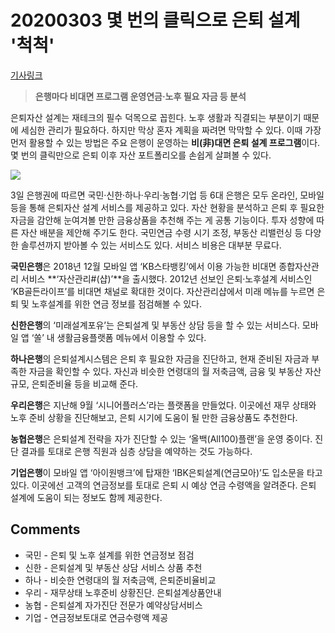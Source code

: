 # 20200303 몇 번의 클릭으로 은퇴 설계 '척척'

[기사링크](<https://news.naver.com/main/read.nhn?mode=LS2D&mid=shm&sid1=101&sid2=259&oid=015&aid=0004300440>)



> **은행마다 비대면 프로그램 운영연금·노후 필요 자금 등 분석**



은퇴자산 설계는 재테크의 필수 덕목으로 꼽힌다. 노후 생활과 직결되는 부분이기 때문에 세심한 관리가 필요하다. 하지만 막상 혼자 계획을 짜려면 막막할 수 있다. 이때 가장 먼저 활용할 수 있는 방법은 주요 은행이 운영하는 **비(非)대면 은퇴 설계 프로그램**이다. 몇 번의 클릭만으로 은퇴 이후 자산 포트폴리오를 손쉽게 살펴볼 수 있다.



![](https://imgnews.pstatic.net/image/015/2020/03/03/0004300440_001_20200303204902084.jpg?type=w647)



  3일 은행권에 따르면 국민·신한·하나·우리·농협·기업 등 6대 은행은 모두 온라인, 모바일 등을 통해 은퇴자산 설계 서비스를 제공하고 있다. 자산 현황을 분석하고 은퇴 후 필요한 자금을 감안해 눈여겨볼 만한 금융상품을 추천해 주는 게 공통 기능이다. 투자 성향에 따른 자산 배분을 제안해 주기도 한다. 국민연금 수령 시기 조정, 부동산 리밸런싱 등 다양한 솔루션까지 받아볼 수 있는 서비스도 있다. 서비스 비용은 대부분 무료다.



**국민은행**은 2018년 12월 모바일 앱 ‘KB스타뱅킹’에서 이용 가능한 비대면 종합자산관리 서비스 **‘자산관리#(샵)’**을 출시했다. 2012년 선보인 은퇴·노후설계 서비스인 ‘KB골든라이프’를 비대면 채널로 확대한 것이다. 자산관리샵에서 미래 메뉴를 누르면 은퇴 및 노후설계를 위한 연금 정보를 점검해볼 수 있다.



**신한은행**의 ‘미래설계포유’는 은퇴설계 및 부동산 상담 등을 할 수 있는 서비스다. 모바일 앱 ‘쏠’ 내 생활금융플랫폼 메뉴에서 이용할 수 있다. 



**하나은행**의 은퇴설계시스템은 은퇴 후 필요한 자금을 진단하고, 현재 준비된 자금과 부족한 자금을 확인할 수 있다. 자신과 비슷한 연령대의 월 저축금액, 금융 및 부동산 자산 규모, 은퇴준비율 등을 비교해 준다. 



**우리은행**은 지난해 9월 ‘시니어플러스’라는 플랫폼을 만들었다. 이곳에선 재무 상태와 노후 준비 상황을 진단해보고, 은퇴 시기에 도움이 될 만한 금융상품도 추천한다.



**농협은행**은 은퇴설계 전략을 자가 진단할 수 있는 ‘올백(All100)플랜’을 운영 중이다. 진단 결과를 토대로 은행 직원과 심층 상담을 예약하는 것도 가능하다. 



**기업은행**이 모바일 앱 ‘아이원뱅크’에 탑재한 ‘IBK은퇴설계(연금모아)’도 입소문을 타고 있다. 이곳에선 고객의 연금정보를 토대로 은퇴 시 예상 연금 수령액을 알려준다. 은퇴 설계에 도움이 되는 정보도 함께 제공한다.  



## Comments

- 국민 - 은퇴 및 노후 설계를 위한 연금정보 점검
- 신한 - 은퇴설계 및 부동산 상담 서비스 상품 추천
- 하나 - 비슷한 연령대의 월 저축금액, 은퇴준비율비교
- 우리 - 재무상태 노후준비 상황진단. 은퇴설계상품안내
- 농협 - 은퇴설계 자가진단 전문가 예약상담서비스
- 기업 - 연금정보토대로 연금수령액 제공